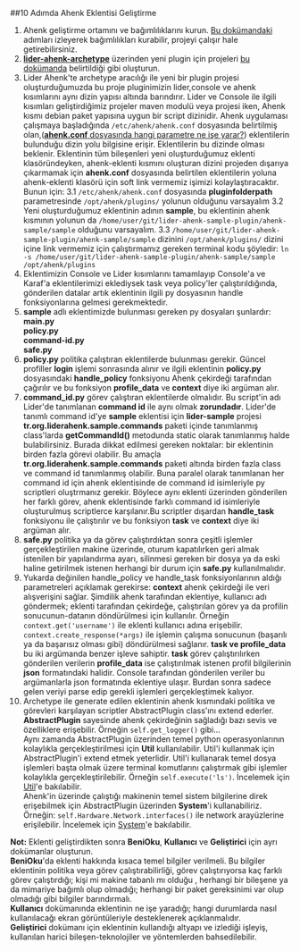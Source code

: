 ##10 Adımda Ahenk Eklentisi Geliştirme

1. Ahenk geliştirme ortamını ve bağımlılıklarını kurun. [Bu dokümandaki](https://github.com/Agem-Bilisim/lider-ahenk-docs/blob/master/ahenk/ahenk_gelistirme_ortami_kurulumu.md) adımları izleyerek bağımlılıkları kurabilir, projeyi çalışır hale getirebilirsiniz.
2. [**lider-ahenk-archetype**](https://github.com/Pardus-Kurumsal/lider-ahenk-archetype) üzerinden yeni plugin için projeleri [bu dokümanda](https://github.com/Pardus-Kurumsal/lider-ahenk-archetype) belirtildiği gibi oluşturun.
3. Lider Ahenk'te archetype aracılığı ile yeni bir plugin projesi oluşturduğumuzda bu proje pluginimizin lider,console ve ahenk kısımlarını aynı dizin yapısı altında barındırır. Lider ve Console ile ilgili kısımları geliştirdiğimiz projeler maven modulü veya projesi iken, Ahenk kısmı debian paket yapısına uygun bir script dizinidir. Ahenk uygulaması çalışmaya başladığında `/etc/ahenk/ahenk.conf` dosyasında belirtilmiş olan,([**ahenk.conf** dosyasında hangi parametre ne işe yarar?](https://github.com/Agem-Bilisim/lider-ahenk-docs/blob/master/ahenk/sss.md)) eklentilerin bulunduğu dizin yolu bilgisine erişir. Eklentilerin bu dizinde olması beklenir. Eklentinin tüm bileşenleri yeni oluşturduğumuz eklenti klasöründeyken, ahenk-eklenti kısmını oluşturan dizini projeden dışarıya çıkarmamak için **ahenk.conf** dosyasında belirtilen eklentilerin yoluna ahenk-eklenti klasörü için soft link vermemiz işimizi kolaylaştıracaktır. Bunun için:
3.1 `/etc/ahenk/ahenk.conf` dosyasında **pluginfolderpath** parametresinde `/opt/ahenk/plugins/` yolunun olduğunu varsayalım
3.2  Yeni oluşturduğumuz eklentinin adının **sample**, bu eklentinin ahenk kısmının yolunun da `/home/user/git/lider-ahenk-sample-plugin/ahenk-sample/sample` olduğunu varsayalım.
3.3 `/home/user/git/lider-ahenk-sample-plugin/ahenk-sample/sample` dizinini `/opt/ahenk/plugins/` dizini içine link vermemiz için çalıştırmamız gereken terminal kodu şöyledir:
`ln -s /home/user/git/lider-ahenk-sample-plugin/ahenk-sample/sample /opt/ahenk/plugins`
4. Eklentimizin Console ve Lider kısımlarını tamamlayıp Console'a ve Karaf'a eklentilerimizi eklediysek task veya policy'ler çalıştırıldığında, gönderilen datalar artık eklentinin ilgili py dosyasının handle fonksiyonlarına gelmesi gerekmektedir.
5. **sample** adlı eklentimizde bulunması gereken py dosyaları şunlardır:</br> **main.py** </br> **policy.py** </br> **command-id.py** </br> **safe.py** 
6. **policy.py** politika çalıştıran eklentilerde bulunması gerekir. Güncel profiller **login** işlemi sonrasında alınır ve ilgili eklentinin **policy.py** dosyasındaki **handle_policy** fonksiyonu Ahenk çekirdeği tarafından çağırılır ve bu fonksiyon **profile_data** ve **context** diye iki argüman alır.
7. **command_id.py** görev çalıştıran eklentilerde olmalıdır. Bu script'in adı Lider'de tanımlanan **command id** ile aynı olmak **zorundadır**. Lider'de tanımlı command id'ye  **sample** eklentisi için **lider-sample** projesi **tr.org.liderahenk.sample.commands** paketi içinde tanımlanmış class'larda **getCommandId()** metodunda static olarak tanımlanmış halde bulabilirsiniz. Burada dikkat edilmesi gereken noktalar: bir eklentinin birden fazla görevi olabilir. Bu amaçla **tr.org.liderahenk.sample.commands** paketi altında birden fazla class ve command id tanımlanmış olabilir. Buna paralel olarak tanımlanan her command id için  ahenk eklentisinde de command id isimleriyle py scriptleri oluştrmanız gerekir. Böylece aynı eklenti üzerinden gönderilen her farklı görev, ahenk eklentisinde farklı command id isimleriyle oluşturulmuş scriptlerce karşılanır.Bu scriptler dışardan **handle_task** fonksiyonu ile çalıştırılır ve bu fonksiyon **task** ve **context** diye iki argüman alır.
8. **safe.py** politika ya da görev çalıştırdıktan sonra çeşitli işlemler gerçekleştirilen makine üzerinde, oturum kapatılırken geri almak istenilen bir yapılandırma ayarı, silinmesi gereken bir dosya ya da eski haline getirilmek istenen herhangi bir durum için **safe.py** kullanılmalıdır.
9. Yukarda değinilen handle_policy ve handle_task fonksiyonlarının aldığı parametreleri açıklamak gerekirse: **context** ahenk çekirdeği ile veri alışverişini sağlar. Şimdilik ahenk tarafından eklentiye, kullanıcı adı göndermek; eklenti tarafından çekirdeğe, çalıştırılan görev ya da profilin sonucunun-datanın döndürülmesi için kullanılır. Örneğin `context.get('username')` ile eklenti kullanıcı adına erişebilir. `context.create_response(*args)` ile işlemin çalışma sonucunun (başarılı ya da başarısız olması gibi) döndürülmesi sağlanır.
**task ve profile_data** bu iki argümanda benzer işleve sahiptir. **task** görev çalıştırılırken gönderilen verilerin **profile_data** ise çalıştırılmak istenen profil bilgilerinin **json** formatındaki halidir. Console tarafından gönderilen veriler bu argümanlarla json formatında eklentiye ulaşır. Burdan sonra sadece gelen veriyi parse edip gerekli işlemleri gerçekleştimek kalıyor.
10. Archetype ile generate edilen eklentinin ahenk kısmındaki politika ve görevleri karşılayan scriptler AbstractPlugin class'ını extend ederler. </br>**AbstractPlugin** sayesinde ahenk çekirdeğinin sağladığı bazı sevis ve özelliklere erişebilir. Örneğin `self.get_logger()` gibi... </br>Aynı zamanda AbstractPlugin üzerinden temel python operasyonlarının kolaylıkla gerçekleştirilmesi için **Util** kullanılabilir. Util'i kullanmak için AbstractPlugin'i extend etmek yeterlidir. Util'i kullanarak temel dosya işlemleri başta olmak üzere terminal komutlarını çalıştırmak gibi işlemler kolaylıkla gerçekleştirilebilir. Örneğin  `self.execute('ls')`. İncelemek için [Util](https://github.com/Pardus-Kurumsal/ahenk/blob/master/opt/ahenk/base/util/util.py)'e bakılabilir.</br> Ahenk'in üzerinde çalıştığı makinenin temel sistem bilgilerine direk erişebilmek için AbstractPlugin üzerinden **System**'i kullanabiliriz. Örneğin: `self.Hardware.Network.interfaces()` ile network arayüzlerine erişilebilir. İncelemek için [System](https://github.com/Pardus-Kurumsal/ahenk/blob/master/opt/ahenk/base/system/system.py)'e bakılabilir.

**Not:** Eklenti geliştirdikten sonra **BeniOku**, **Kullanıcı** ve **Geliştirici** için ayrı dokümanlar oluşturun. </br>**BeniOku**'da eklenti hakkında kısaca temel bilgiler verilmeli. Bu bilgiler eklentinin politika veya görev çalıştırabilirliği, görev çalıştırıyorsa kaç farklı görev çalıştırdığı; kişi mi makine tabanlı mı olduğu , herhangi bir bileşene ya da mimariye bağımlı olup olmadığı; herhangi bir paket gereksinimi var olup olmadığı gibi bilgiler barındırmalı.</br>**Kullanıcı** dokümanında eklentinin ne işe yaradığı; hangi durumlarda nasıl kullanılacağı ekran görüntüleriyle desteklenerek açıklanmalıdır.</br>**Geliştirici** dokümanı için eklentinin kullandığı altyapı ve izlediği işleyiş, kullanılan harici bileşen-teknolojiler ve yöntemlerden bahsedilebilir.


